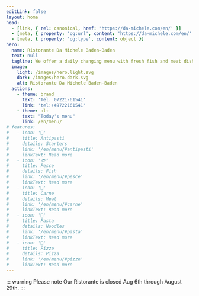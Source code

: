 ```yaml
---
editLink: false
layout: home
head:
  - [link, { rel: canonical, href: 'https://da-michele.com/en/' }]
  - [meta, { property: 'og:url', content: 'https://da-michele.com/en/' }]
  - [meta, { property: 'og:type', content: object }]
hero:
  name: Ristorante Da Michele Baden-Baden
  text: null
  tagline: We offer a daily changing menu with fresh fish and meat dishes as well as the usual Italian classics.
  image:
    light: /images/hero.light.svg
    dark: /images/hero.dark.svg
    alt: Ristorante Da Michele Baden-Baden
  actions:
    - theme: brand
      text: 'Tel. 07221-61541'
      link: 'tel:+49722161541'
    - theme: alt
      text: "Today's menu"
      link: /en/menu/
# features:
#   - icon: '🥗'
#     title: Antipasti
#     details: Starters
#     link: '/en/menu/#antipasti'
#     linkText: Read more
#   - icon: '🐟'
#     title: Pesce
#     details: Fish
#     link: '/en/menu/#pesce'
#     linkText: Read more
#   - icon: '🥩'
#     title: Carne
#     details: Meat
#     link: '/en/menu/#carne'
#     linkText: Read more
#   - icon: '🍝'
#     title: Pasta
#     details: Noodles
#     link: '/en/menu/#pasta'
#     linkText: Read more
#   - icon: '🍕'
#     title: Pizze
#     details: Pizza
#     link: '/en/menu/#pizze'
#     linkText: Read more
---
```


::: warning Please note
Our Ristorante is closed Aug 6th through August 29th.
:::
